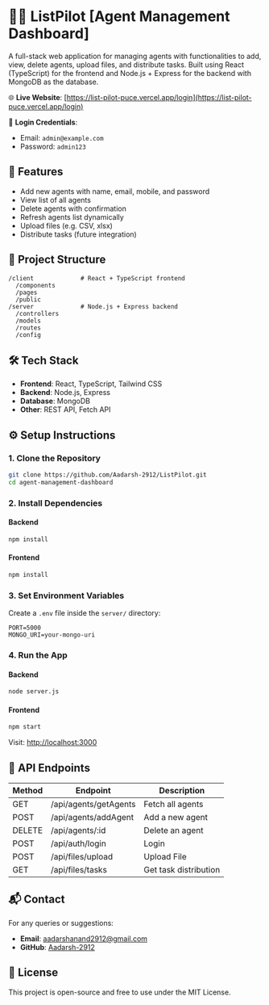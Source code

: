 # 🧑‍💼 ListPilot [Agent Management Dashboard]

A full-stack web application for managing agents with functionalities to add, view, delete agents, upload files, and distribute tasks. Built using React (TypeScript) for the frontend and Node.js + Express for the backend with MongoDB as the database.

🌐 **Live Website**: [https://list-pilot-puce.vercel.app/login](https://list-pilot-puce.vercel.app/login)

🔐 **Login Credentials**:
- Email: `admin@example.com`
- Password: `admin123`

## 🚀 Features
- Add new agents with name, email, mobile, and password
- View list of all agents
- Delete agents with confirmation
- Refresh agents list dynamically
- Upload files (e.g. CSV, xlsx)
- Distribute tasks (future integration)

## 📁 Project Structure
```
/client             # React + TypeScript frontend
  /components
  /pages
  /public
/server             # Node.js + Express backend
  /controllers
  /models
  /routes
  /config
```

## 🛠️ Tech Stack
- **Frontend**: React, TypeScript, Tailwind CSS
- **Backend**: Node.js, Express
- **Database**: MongoDB
- **Other**: REST API, Fetch API

## ⚙️ Setup Instructions

### 1. Clone the Repository
```bash
git clone https://github.com/Aadarsh-2912/ListPilot.git
cd agent-management-dashboard
```

### 2. Install Dependencies
#### Backend
```bash
npm install
```

#### Frontend
```bash
npm install
```

### 3. Set Environment Variables
Create a `.env` file inside the `server/` directory:

```env
PORT=5000
MONGO_URI=your-mongo-uri
```

### 4. Run the App
#### Backend
```bash
node server.js
```

#### Frontend
```bash
npm start
```

Visit: [http://localhost:3000](http://localhost:3000)

## 📡 API Endpoints

| Method | Endpoint               | Description            |
|--------|------------------------|------------------------|
| GET    | /api/agents/getAgents  | Fetch all agents       |
| POST   | /api/agents/addAgent   | Add a new agent        |
| DELETE | /api/agents/:id        | Delete an agent        |
| POST   | /api/auth/login        | Login                  |
| POST   | /api/files/upload      | Upload File            |
| GET    | /api/files/tasks       | Get task distribution  |

## 📬 Contact
For any queries or suggestions:
- **Email**: aadarshanand2912@gmail.com
- **GitHub**: [Aadarsh-2912](https://github.com/Aadarsh-2912)

## 📄 License
This project is open-source and free to use under the MIT License.
